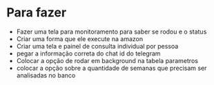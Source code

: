 
# Para fazer
* Fazer uma tela para monitoramento para saber se rodou e o status
* Criar uma forma que ele execute na amazon
* Criar uma tela e painel de consulta individual por pessoa
* pegar a informação correta do chat id do telegram
* Colocar a opção de rodar em background na tabela parametros
* colocar a opção sobre a quantidade de semanas que precisam ser analisadas no banco